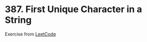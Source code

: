 # 387. First Unique Character in a String
Exercise from [LeetCode](https://leetcode.com/problems/first-unique-character-in-a-string/)